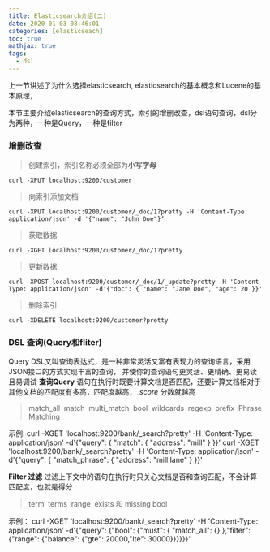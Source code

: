 ```yaml
---
title: Elasticsearch介绍(二)
date: 2020-01-03 08:46:01
categories: [elasticseach]
toc: true
mathjax: true
tags:
  - dsl
---
```


上一节讲述了为什么选择elasticsearch, elasticsearch的基本概念和Lucene的基本原理，

本节主要介绍elasticsearch的查询方式，索引的增删改查，dsl语句查询，dsl分为两种，一种是Query，一种是filter

<!-- more -->

### 增删改查
> 创建索引，索引名称必须全部为**小写字母**
```
curl -XPUT localhost:9200/customer
```
> 向索引添加文档
```
curl -XPUT localhost:9200/customer/_doc/1?pretty -H 'Content-Type: application/json' -d '{"name": "John Doe"}‘
```
> 获取数据
```
curl -XGET localhost:9200/customer/_doc/1?pretty
```
> 更新数据
```
curl -XPOST localhost:9200/customer/_doc/1/_update?pretty -H 'Content-Type: application/json' -d'{"doc": { "name": "Jane Doe", "age": 20 }}'
```
> 删除索引
```
curl -XDELETE localhost:9200/customer?pretty
```

###  DSL 查询(Query和fliter)
Query DSL又叫查询表达式，是一种非常灵活又富有表现力的查询语言，采用JSON接口的方式实现丰富的查询，  并使你的查询语句更灵活、更精确、更易读且易调试
**查询Query**
语句在执行时既要计算文档是否匹配，还要计算文档相对于其他文档的匹配度有多高，匹配度越高，*_score* 分数就越高
> match_all 
> match 
> multi_match 
> bool 
> wildcards 
> regexp 
> prefix 
> Phrase Matching

示例:
curl -XGET 'localhost:9200/bank/_search?pretty' -H 'Content-Type: application/json' -d'{"query": { "match": { "address": "mill" } }}'
curl -XGET 'localhost:9200/bank/_search?pretty' -H 'Content-Type: application/json' -d'{"query": { "match_phrase": { "address": "mill lane" } }}'


**Filter 过滤**
过滤上下文中的语句在执行时只关心文档是否和查询匹配，不会计算匹配度，也就是得分
> term 
terms 
range 
exists 和 missing 
bool 

示例：
curl -XGET 'localhost:9200/bank/_search?pretty' -H 'Content-Type: application/json' -d'{"query": {"bool": {"must": { "match_all": {} },"filter": {"range": {"balance": {"gte": 20000,"lte": 30000}}}}}}'
